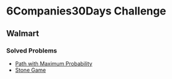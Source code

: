 # 6Companies30Days Challenge
## Walmart

### Solved Problems
- [Path with Maximum Probability](./path-with-maximum-probability.md)
- [Stone Game](./stone-game.md)